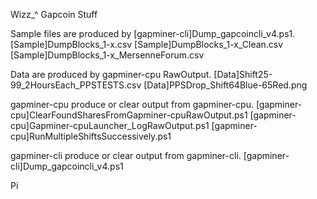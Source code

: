 Wizz_^
Gapcoin Stuff

Sample files are produced by [gapminer-cli]Dump_gapcoincli_v4.ps1.
[Sample]DumpBlocks_1-x.csv
[Sample]DumpBlocks_1-x_Clean.csv
[Sample]DumpBlocks_1-x_MersenneForum.csv

Data are produced by gapminer-cpu RawOutput.
[Data]Shift25-99_2HoursEach_PPSTESTS.csv
[Data]PPSDrop_Shift64Blue-65Red.png

gapminer-cpu produce or clear output from gapminer-cpu.
[gapminer-cpu]ClearFoundSharesFromGapminer-cpuRawOutput.ps1
[gapminer-cpu]Gapminer-cpuLauncher_LogRawOutput.ps1
[gapminer-cpu]RunMultipleShiftsSuccessively.ps1

gapminer-cli produce or clear output from gapminer-cli.
[gapminer-cli]Dump_gapcoincli_v4.ps1

Pi
